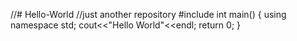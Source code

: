 //# Hello-World
//just another repository
#include<iostream>
int main()
{
  using namespace std;
  cout<<"Hello World"<<endl;
  return 0;
}
